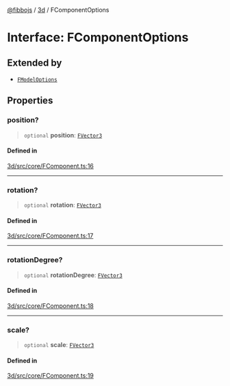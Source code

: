 [@fibbojs](/api/index) / [3d](/api/3d) / FComponentOptions

# Interface: FComponentOptions

## Extended by

- [`FModelOptions`](FModelOptions.md)

## Properties

### position?

> `optional` **position**: [`FVector3`](FVector3.md)

#### Defined in

[3d/src/core/FComponent.ts:16](https://github.com/fibbojs/fibbo/blob/31a9adc82b7f9e94d4aaa254912cda4482699c0d/packages/3d/src/core/FComponent.ts#L16)

***

### rotation?

> `optional` **rotation**: [`FVector3`](FVector3.md)

#### Defined in

[3d/src/core/FComponent.ts:17](https://github.com/fibbojs/fibbo/blob/31a9adc82b7f9e94d4aaa254912cda4482699c0d/packages/3d/src/core/FComponent.ts#L17)

***

### rotationDegree?

> `optional` **rotationDegree**: [`FVector3`](FVector3.md)

#### Defined in

[3d/src/core/FComponent.ts:18](https://github.com/fibbojs/fibbo/blob/31a9adc82b7f9e94d4aaa254912cda4482699c0d/packages/3d/src/core/FComponent.ts#L18)

***

### scale?

> `optional` **scale**: [`FVector3`](FVector3.md)

#### Defined in

[3d/src/core/FComponent.ts:19](https://github.com/fibbojs/fibbo/blob/31a9adc82b7f9e94d4aaa254912cda4482699c0d/packages/3d/src/core/FComponent.ts#L19)
